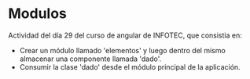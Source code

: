 # Modulos

Actividad del día 29 del curso de angular de INFOTEC, que consistia en:

* Crear un módulo llamado 'elementos' y luego dentro del mismo almacenar una componente llamada 'dado'. 
* Consumir la clase 'dado' desde el módulo principal de la aplicación.